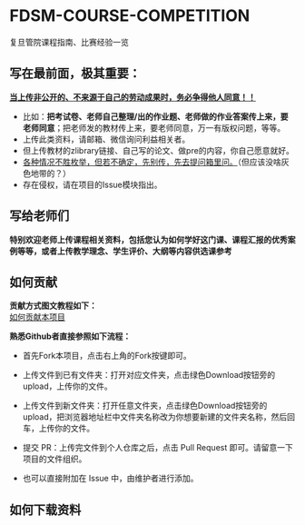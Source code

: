 # FDSM-COURSE-COMPETITION
复旦管院课程指南、比赛经验一览

## 写在最前面，极其重要：
<u> **当上传非公开的、不来源于自己的劳动成果时，务必争得他人同意！！** </u>  
+ 比如：**把考试卷、老师自己整理/出的作业题、老师做的作业答案传上来，要老师同意**；把老师发的教材传上来，要老师同意，万一有版权问题，等等。  
+ 上传此类资料，请邮箱、微信询问利益相关者。  
+ 但上传教材的zlibrary链接、自己写的论文、做pre的内容，你自己愿意就好。  
+ <u>各种情况不胜枚举，但若不确定，先别传，先去提问箱里问。</u>（但应该没啥灰色地带的？）
+ 存在侵权，请在项目的Issue模块指出。 

## 写给老师们
**特别欢迎老师上传课程相关资料，包括您认为如何学好这门课、课程汇报的优秀案例等等，或者上传教学理念、学生评价、大纲等内容供选课参考**

## 如何贡献
**贡献方式图文教程如下：**  
[如何贡献本项目](https://ndro4zkb6p.feishu.cn/docx/FXkgd6OyOoUXK1xn57Pccx0Vn4b?from=from_copylink)

**熟悉Github者直接参照如下流程：**
+ 首先Fork本项目，点击右上角的Fork按键即可。  
+ 上传文件到已有文件夹：打开对应文件夹，点击绿色Download按钮旁的upload，上传你的文件。  

+ 上传文件到新文件夹：打开任意文件夹，点击绿色Download按钮旁的upload，把浏览器地址栏中文件夹名称改为你想要新建的文件夹名称，然后回车，上传你的文件。  

+ 提交 PR：上传完文件到个人仓库之后，点击 Pull Request 即可。请留意一下项目的文件组织。  

+ 也可以直接附加在 Issue 中，由维护者进行添加。  

## 如何下载资料


